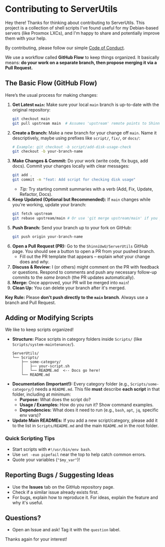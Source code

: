 # Contributing to ServerUtils

Hey there! Thanks for thinking about contributing to ServerUtils. This project is a collection of shell scripts I've found useful for my Debian-based servers (like Proxmox LXCs), and I'm happy to share and potentially improve them with your help.

By contributing, please follow our simple [Code of Conduct](CODE_OF_CONDUCT.md).

We use a workflow called **GitHub Flow** to keep things organized. It basically means: **do your work on a separate branch, then propose merging it via a Pull Request.**

## The Basic Flow (GitHub Flow)

Here’s the usual process for making changes:

1.  **Get Latest `main`:** Make sure your local `main` branch is up-to-date with the original repository:
    ```bash
    git checkout main
    git pull upstream main  # Assumes 'upstream' remote points to ShinniUwU/ServerUtils
    ```
2.  **Create a Branch:** Make a new branch for your change off `main`. Name it descriptively, maybe using prefixes like `script/`, `fix/`, or `docs/`:
    ```bash
    # Example: git checkout -b script/add-disk-usage-check
    git checkout -b your-branch-name
    ```
3.  **Make Changes & Commit:** Do your work (write code, fix bugs, add docs). Commit your changes locally with clear messages:
    ```bash
    git add .
    git commit -m "feat: Add script for checking disk usage"
    ```
    * _Tip:_ Try starting commit summaries with a verb (Add, Fix, Update, Refactor, Docs).
4.  **Keep Updated (Optional but Recommended):** If `main` changes while you're working, update your branch:
    ```bash
    git fetch upstream
    git rebase upstream/main # Or use 'git merge upstream/main' if you prefer
    ```
5.  **Push Branch:** Send your branch up to your fork on GitHub:
    ```bash
    git push origin your-branch-name
    ```
6.  **Open a Pull Request (PR):** Go to the `ShinniUwU/ServerUtils` GitHub page. You should see a button to open a PR from your pushed branch.
    * Fill out the PR template that appears – explain *what* your change does and *why*.
7.  **Discuss & Review:** I (or others) might comment on the PR with feedback or questions. Respond to comments and push any necessary follow-up commits to the *same branch* (the PR updates automatically).
8.  **Merge:** Once approved, your PR will be merged into `main`!
9.  **Clean Up:** You can delete your branch after it's merged.

**Key Rule:** Please **don't push directly to the `main` branch**. Always use a branch and Pull Request.

## Adding or Modifying Scripts

We like to keep scripts organized!

* **Structure:** Place scripts in category folders inside `Scripts/` (like `Scripts/system-maintenance/`).
    ```
    ServerUtils/
    └── Scripts/
        ├── some-category/
        │   ├── your-script.sh
        │   └── README.md  <-- Docs go here!
        └── README.md
    ```
* **Documentation (Important!):** Every category folder (e.g., `Scripts/some-category/`) needs a `README.md`. This file **must** describe **each script** in that folder, including at minimum:
    * **Purpose:** What does the script do?
    * **Usage / Examples:** How do you run it? Show command examples.
    * **Dependencies:** What does it need to run (e.g., `bash`, `apt`, `jq`, specific env vars)?
* **Update Main READMEs:** If you add a new script/category, please add it to the list in `Scripts/README.md` and the main `README.md` in the root folder.

### Quick Scripting Tips

* Start scripts with `#!/usr/bin/env bash`.
* Use `set -euo pipefail` near the top to help catch common errors.
* Quote your variables (`"$my_var"`)!

## Reporting Bugs / Suggesting Ideas

* Use the **Issues** tab on the GitHub repository page.
* Check if a similar issue already exists first.
* For bugs, explain how to reproduce it. For ideas, explain the feature and why it's useful.

## Questions?

* Open an Issue and ask! Tag it with the `question` label.

Thanks again for your interest!
